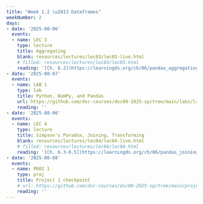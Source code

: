 ```yaml
---
title: "Week 1.2 \u2013 Dataframes"
weekNumber: 2
days:
- date: '2025-08-06'
  events:
  - name: LEC 3
    type: lecture
    title: Aggregating
    blank: resources/lectures/lec03/lec03-live.html
    # filled: resources/lectures/lec03/lec03.html
    reading: '[Ch. 6.2](https://learningds.org/ch/06/pandas_aggregating.html)'
- date: '2025-08-07'
  events:
  - name: LAB 1
    type: lab
    title: Python, NumPy, and Pandas
    url: https://github.com/dsc-courses/dsc80-2025-sp/tree/main/labs/lab01
    reading: ''
- date: '2025-08-06'
  events:
  - name: LEC 4
    type: lecture
    title: Simpson's Paradox, Joining, Transforming
    blank: resources/lectures/lec04/lec04-live.html
    # filled: resources/lectures/lec04/lec04.html
    reading: '[Ch. 6.3-6.5](https://learningds.org/ch/06/pandas_joining.html)'
- date: '2025-08-08'
  events:
  - name: PROJ 1
    type: proj
    title: Project 1 checkpoint
    # url: https://github.com/dsc-courses/dsc80-2025-sp/tree/main/projects/project01
    reading: ''
---
```

